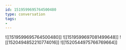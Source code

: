 ```yaml
---
id: 1519599695764500480
type: conversation
tags:
- 
---
```

![[1519599695764500480]]
![[1519599697081499648]]
![[1520494852210774016]]
![[1520544975766769664]]

